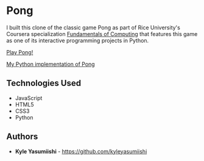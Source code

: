 # Pong

I built this clone of the classic game Pong as part of Rice University's Coursera specialization <a href="https://www.coursera.org/specializations/computer-fundamentals" target="_blank">Fundamentals of Computing</a> that features this game as one of its interactive programming projects in Python.

<a href="https://kyleyasumiishi.github.io/Web-Development/Pong/" target="_blank">Play Pong!</a>


<a href="https://github.com/kyleyasumiishi/Fundamentals_of_Computing/blob/master/IIPP/pong.py" target="_blank">My Python implementation of Pong</a>

## Technologies Used

* JavaScript
* HTML5
* CSS3
* Python

## Authors

* **Kyle Yasumiishi** - https://github.com/kyleyasumiishi

